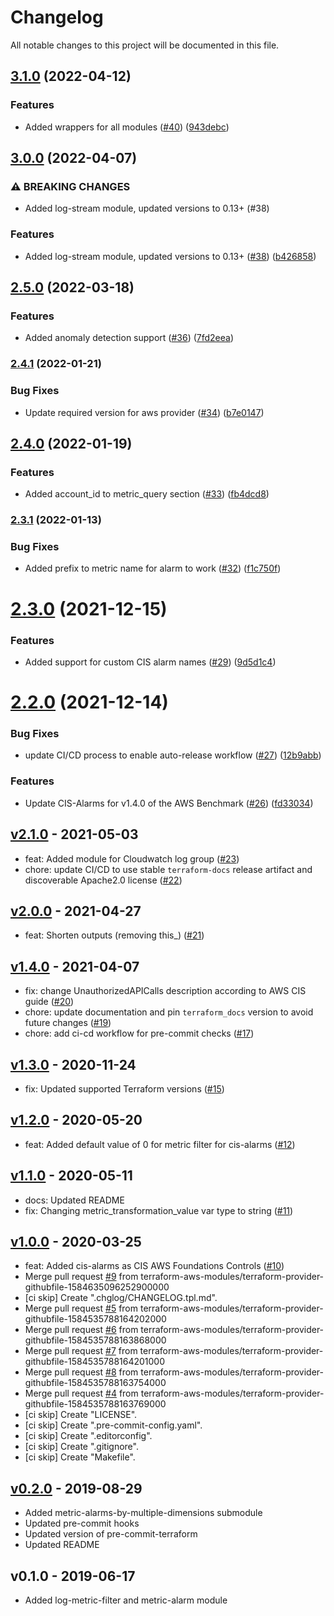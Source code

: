 # Changelog

All notable changes to this project will be documented in this file.

## [3.1.0](https://github.com/terraform-aws-modules/terraform-aws-cloudwatch/compare/v3.0.0...v3.1.0) (2022-04-12)


### Features

* Added wrappers for all modules ([#40](https://github.com/terraform-aws-modules/terraform-aws-cloudwatch/issues/40)) ([943debc](https://github.com/terraform-aws-modules/terraform-aws-cloudwatch/commit/943debcf60f07bd3ead912aaafe19ddca9451405))

## [3.0.0](https://github.com/terraform-aws-modules/terraform-aws-cloudwatch/compare/v2.5.0...v3.0.0) (2022-04-07)


### ⚠ BREAKING CHANGES

* Added log-stream module, updated versions to 0.13+ (#38)

### Features

* Added log-stream module, updated versions to 0.13+ ([#38](https://github.com/terraform-aws-modules/terraform-aws-cloudwatch/issues/38)) ([b426858](https://github.com/terraform-aws-modules/terraform-aws-cloudwatch/commit/b42685899793c3ae1733844f07c610e9aa663250))

## [2.5.0](https://github.com/terraform-aws-modules/terraform-aws-cloudwatch/compare/v2.4.1...v2.5.0) (2022-03-18)


### Features

* Added anomaly detection support ([#36](https://github.com/terraform-aws-modules/terraform-aws-cloudwatch/issues/36)) ([7fd2eea](https://github.com/terraform-aws-modules/terraform-aws-cloudwatch/commit/7fd2eea01d33aeef171424e0530f3a893fddfb38))

### [2.4.1](https://github.com/terraform-aws-modules/terraform-aws-cloudwatch/compare/v2.4.0...v2.4.1) (2022-01-21)


### Bug Fixes

* Update required version for aws provider ([#34](https://github.com/terraform-aws-modules/terraform-aws-cloudwatch/issues/34)) ([b7e0147](https://github.com/terraform-aws-modules/terraform-aws-cloudwatch/commit/b7e0147c9afe38194f6a4fa041eed7615fbd38dd))

## [2.4.0](https://github.com/terraform-aws-modules/terraform-aws-cloudwatch/compare/v2.3.1...v2.4.0) (2022-01-19)


### Features

* Added account_id to metric_query section ([#33](https://github.com/terraform-aws-modules/terraform-aws-cloudwatch/issues/33)) ([fb4dcd8](https://github.com/terraform-aws-modules/terraform-aws-cloudwatch/commit/fb4dcd802d895c8215fe1fe25e0df0f7b4d479a7))

### [2.3.1](https://github.com/terraform-aws-modules/terraform-aws-cloudwatch/compare/v2.3.0...v2.3.1) (2022-01-13)


### Bug Fixes

* Added prefix to metric name for alarm to work ([#32](https://github.com/terraform-aws-modules/terraform-aws-cloudwatch/issues/32)) ([f1c750f](https://github.com/terraform-aws-modules/terraform-aws-cloudwatch/commit/f1c750fb79a82c1b3fbc76ec2e0df6c768e6fa9a))

# [2.3.0](https://github.com/terraform-aws-modules/terraform-aws-cloudwatch/compare/v2.2.0...v2.3.0) (2021-12-15)


### Features

* Added support for custom CIS alarm names ([#29](https://github.com/terraform-aws-modules/terraform-aws-cloudwatch/issues/29)) ([9d5d1c4](https://github.com/terraform-aws-modules/terraform-aws-cloudwatch/commit/9d5d1c42345ec5f9b01a129a18852a62a93a0267))

# [2.2.0](https://github.com/terraform-aws-modules/terraform-aws-cloudwatch/compare/v2.1.0...v2.2.0) (2021-12-14)


### Bug Fixes

* update CI/CD process to enable auto-release workflow ([#27](https://github.com/terraform-aws-modules/terraform-aws-cloudwatch/issues/27)) ([12b9abb](https://github.com/terraform-aws-modules/terraform-aws-cloudwatch/commit/12b9abbfd678ca97e856a33a102d76d71c1a7e43))


### Features

* Update CIS-Alarms for v1.4.0 of the AWS Benchmark ([#26](https://github.com/terraform-aws-modules/terraform-aws-cloudwatch/issues/26)) ([fd33034](https://github.com/terraform-aws-modules/terraform-aws-cloudwatch/commit/fd3303464a3ad31a91e21bdf09ab572f387650f8))

<a name="v2.1.0"></a>
## [v2.1.0] - 2021-05-03

- feat: Added module for Cloudwatch log group ([#23](https://github.com/terraform-aws-modules/terraform-aws-cloudwatch/issues/23))
- chore: update CI/CD to use stable `terraform-docs` release artifact and discoverable Apache2.0 license ([#22](https://github.com/terraform-aws-modules/terraform-aws-cloudwatch/issues/22))


<a name="v2.0.0"></a>
## [v2.0.0] - 2021-04-27

- feat: Shorten outputs (removing this_) ([#21](https://github.com/terraform-aws-modules/terraform-aws-cloudwatch/issues/21))


<a name="v1.4.0"></a>
## [v1.4.0] - 2021-04-07

- fix: change UnauthorizedAPICalls description according to AWS CIS guide ([#20](https://github.com/terraform-aws-modules/terraform-aws-cloudwatch/issues/20))
- chore: update documentation and pin `terraform_docs` version to avoid future changes ([#19](https://github.com/terraform-aws-modules/terraform-aws-cloudwatch/issues/19))
- chore: add ci-cd workflow for pre-commit checks ([#17](https://github.com/terraform-aws-modules/terraform-aws-cloudwatch/issues/17))


<a name="v1.3.0"></a>
## [v1.3.0] - 2020-11-24

- fix: Updated supported Terraform versions ([#15](https://github.com/terraform-aws-modules/terraform-aws-cloudwatch/issues/15))


<a name="v1.2.0"></a>
## [v1.2.0] - 2020-05-20

- feat: Added default value of 0 for metric filter for cis-alarms ([#12](https://github.com/terraform-aws-modules/terraform-aws-cloudwatch/issues/12))


<a name="v1.1.0"></a>
## [v1.1.0] - 2020-05-11

- docs: Updated README
- fix: Changing metric_transformation_value var type to string ([#11](https://github.com/terraform-aws-modules/terraform-aws-cloudwatch/issues/11))


<a name="v1.0.0"></a>
## [v1.0.0] - 2020-03-25

- feat: Added cis-alarms as CIS AWS Foundations Controls ([#10](https://github.com/terraform-aws-modules/terraform-aws-cloudwatch/issues/10))
- Merge pull request [#9](https://github.com/terraform-aws-modules/terraform-aws-cloudwatch/issues/9) from terraform-aws-modules/terraform-provider-githubfile-1584635096252900000
- [ci skip] Create ".chglog/CHANGELOG.tpl.md".
- Merge pull request [#5](https://github.com/terraform-aws-modules/terraform-aws-cloudwatch/issues/5) from terraform-aws-modules/terraform-provider-githubfile-1584535788164202000
- Merge pull request [#6](https://github.com/terraform-aws-modules/terraform-aws-cloudwatch/issues/6) from terraform-aws-modules/terraform-provider-githubfile-1584535788163868000
- Merge pull request [#7](https://github.com/terraform-aws-modules/terraform-aws-cloudwatch/issues/7) from terraform-aws-modules/terraform-provider-githubfile-1584535788164201000
- Merge pull request [#8](https://github.com/terraform-aws-modules/terraform-aws-cloudwatch/issues/8) from terraform-aws-modules/terraform-provider-githubfile-1584535788163754000
- Merge pull request [#4](https://github.com/terraform-aws-modules/terraform-aws-cloudwatch/issues/4) from terraform-aws-modules/terraform-provider-githubfile-1584535788163769000
- [ci skip] Create "LICENSE".
- [ci skip] Create ".pre-commit-config.yaml".
- [ci skip] Create ".editorconfig".
- [ci skip] Create ".gitignore".
- [ci skip] Create "Makefile".


<a name="v0.2.0"></a>
## [v0.2.0] - 2019-08-29

- Added metric-alarms-by-multiple-dimensions submodule
- Updated pre-commit hooks
- Updated version of pre-commit-terraform
- Updated README


<a name="v0.1.0"></a>
## v0.1.0 - 2019-06-17

- Added log-metric-filter and metric-alarm module


[Unreleased]: https://github.com/terraform-aws-modules/terraform-aws-cloudwatch/compare/v2.1.0...HEAD
[v2.1.0]: https://github.com/terraform-aws-modules/terraform-aws-cloudwatch/compare/v2.0.0...v2.1.0
[v2.0.0]: https://github.com/terraform-aws-modules/terraform-aws-cloudwatch/compare/v1.4.0...v2.0.0
[v1.4.0]: https://github.com/terraform-aws-modules/terraform-aws-cloudwatch/compare/v1.3.0...v1.4.0
[v1.3.0]: https://github.com/terraform-aws-modules/terraform-aws-cloudwatch/compare/v1.2.0...v1.3.0
[v1.2.0]: https://github.com/terraform-aws-modules/terraform-aws-cloudwatch/compare/v1.1.0...v1.2.0
[v1.1.0]: https://github.com/terraform-aws-modules/terraform-aws-cloudwatch/compare/v1.0.0...v1.1.0
[v1.0.0]: https://github.com/terraform-aws-modules/terraform-aws-cloudwatch/compare/v0.2.0...v1.0.0
[v0.2.0]: https://github.com/terraform-aws-modules/terraform-aws-cloudwatch/compare/v0.1.0...v0.2.0
